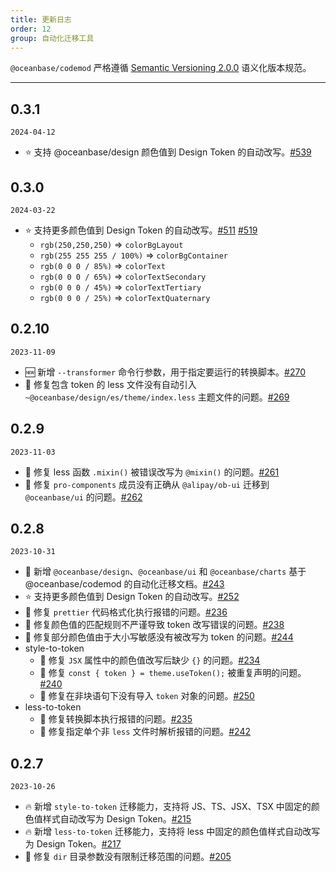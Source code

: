 ```yaml
---
title: 更新日志
order: 12
group: 自动化迁移工具
---
```


`@oceanbase/codemod` 严格遵循 [Semantic Versioning 2.0.0](http://semver.org/lang/zh-CN/) 语义化版本规范。

---

## 0.3.1

`2024-04-12`

- ⭐️ 支持 @oceanbase/design 颜色值到 Design Token 的自动改写。[#539](https://github.com/oceanbase/oceanbase-design/pull/539)

## 0.3.0

`2024-03-22`

- ⭐️ 支持更多颜色值到 Design Token 的自动改写。[#511](https://github.com/oceanbase/oceanbase-design/pull/511) [#519](https://github.com/oceanbase/oceanbase-design/pull/519)
  - `rgb(250,250,250)` => `colorBgLayout`
  - `rgb(255 255 255 / 100%)` => `colorBgContainer`
  - `rgb(0 0 0 / 85%)` => `colorText`
  - `rgb(0 0 0 / 65%)` => `colorTextSecondary`
  - `rgb(0 0 0 / 45%)` => `colorTextTertiary`
  - `rgb(0 0 0 / 25%)` => `colorTextQuaternary`

## 0.2.10

`2023-11-09`

- 🆕 新增 `--transformer` 命令行参数，用于指定要运行的转换脚本。[#270](https://github.com/oceanbase/oceanbase-design/pull/270)
- 🐞 修复包含 token 的 less 文件没有自动引入 `~@oceanbase/design/es/theme/index.less` 主题文件的问题。[#269](https://github.com/oceanbase/oceanbase-design/pull/269)

## 0.2.9

`2023-11-03`

- 🐞 修复 less 函数 `.mixin()` 被错误改写为 `@mixin()` 的问题。[#261](https://github.com/oceanbase/oceanbase-design/pull/261)
- 🐞 修复 `pro-components` 成员没有正确从 `@alipay/ob-ui` 迁移到 `@oceanbase/ui` 的问题。[#262](https://github.com/oceanbase/oceanbase-design/pull/262)

## 0.2.8

`2023-10-31`

- 📖 新增 `@oceanbase/design`、`@oceanbase/ui` 和 `@oceanbase/charts` 基于 @oceanbase/codemod 的自动化迁移文档。[#243](https://github.com/oceanbase/oceanbase-design/pull/243)
- ⭐️ 支持更多颜色值到 Design Token 的自动改写。[#252](https://github.com/oceanbase/oceanbase-design/pull/252)
- 🐞 修复 `prettier` 代码格式化执行报错的问题。[#236](https://github.com/oceanbase/oceanbase-design/pull/236)
- 🐞 修复颜色值的匹配规则不严谨导致 token 改写错误的问题。[#238](https://github.com/oceanbase/oceanbase-design/pull/238)
- 🐞 修复部分颜色值由于大小写敏感没有被改写为 token 的问题。[#244](https://github.com/oceanbase/oceanbase-design/pull/244)
- style-to-token
  - 🐞 修复 `JSX` 属性中的颜色值改写后缺少 `{}` 的问题。[#234](https://github.com/oceanbase/oceanbase-design/pull/234)
  - 🐞 修复 `const { token } = theme.useToken();` 被重复声明的问题。[#240](https://github.com/oceanbase/oceanbase-design/pull/240)
  - 🐞 修复在非块语句下没有导入 `token` 对象的问题。[#250](https://github.com/oceanbase/oceanbase-design/pull/250)
- less-to-token
  - 🐞 修复转换脚本执行报错的问题。[#235](https://github.com/oceanbase/oceanbase-design/pull/235)
  - 🐞 修复指定单个非 `less` 文件时解析报错的问题。[#242](https://github.com/oceanbase/oceanbase-design/pull/242)

## 0.2.7

`2023-10-26`

- 🔥 新增 `style-to-token` 迁移能力，支持将 JS、TS、JSX、TSX 中固定的颜色值样式自动改写为 Design Token。[#215](https://github.com/oceanbase/oceanbase-design/pull/215)
- 🔥 新增 `less-to-token` 迁移能力，支持将 less 中固定的颜色值样式自动改写为 Design Token。[#217](https://github.com/oceanbase/oceanbase-design/pull/217)
- 🐞 修复 `dir` 目录参数没有限制迁移范围的问题。[#205](https://github.com/oceanbase/oceanbase-design/pull/205)
